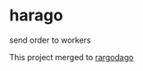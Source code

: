 # harago

send order to workers

This project merged to [rargodago](https://github.com/dukhyungkim/ragodago)
